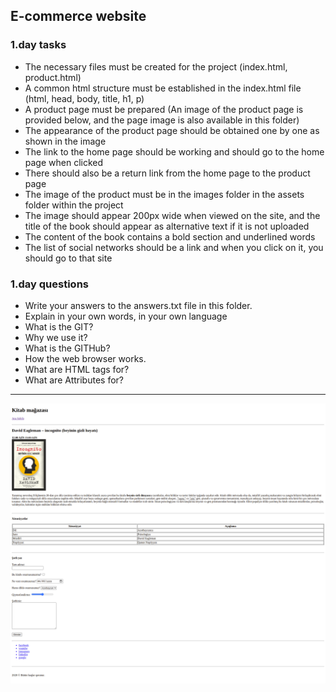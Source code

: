 ## E-commerce website

### 1.day tasks

* The necessary files must be created for the project (index.html, product.html)
* A common html structure must be established in the index.html file (html, head, body, title, h1, p)
* A product page must be prepared (An image of the product page is provided below, and the page image is also available in this folder)
* The appearance of the product page should be obtained one by one as shown in the image
* The link to the home page should be working and should go to the home page when clicked
* There should also be a return link from the home page to the product page
* The image of the product must be in the images folder in the assets folder within the project
* The image should appear 200px wide when viewed on the site, and the title of the book should appear as alternative text if it is not uploaded
* The content of the book contains a bold section and underlined words
* The list of social networks should be a link and when you click on it, you should go to that site

### 1.day questions

* Write your answers to the answers.txt file in this folder.
* Explain in your own words, in your own language
* What is the GIT?
* Why we use it?
* What is the GITHub?
* How the web browser works.
* What are HTML tags for?
* What are Attributes for?

<hr>
<img src="./day1.png" alt="">